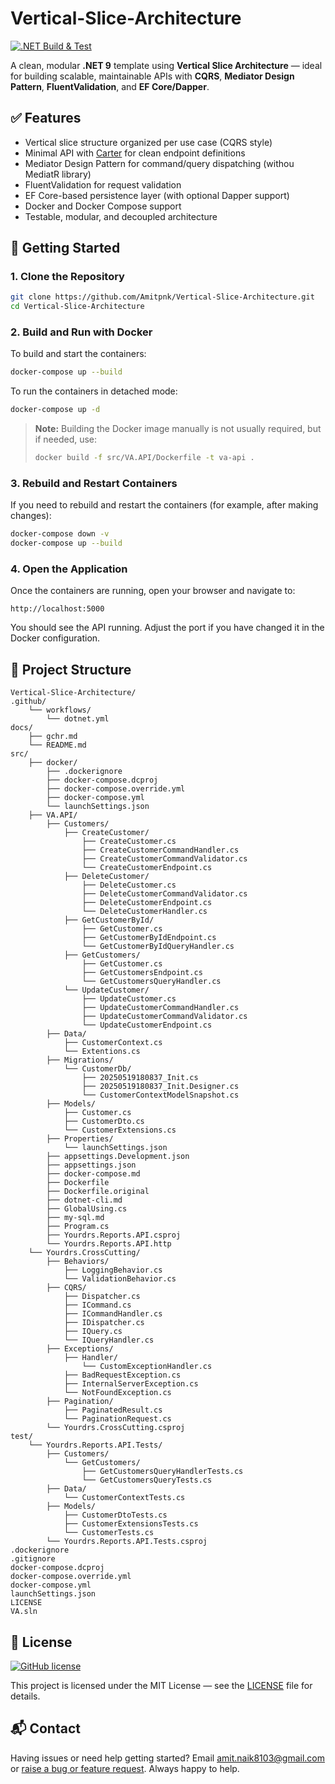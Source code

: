 # Vertical-Slice-Architecture

[![.NET Build & Test](https://github.com/Amitpnk/Vertical-Slice-Architecture/actions/workflows/dotnet.yml/badge.svg)](https://github.com/Amitpnk/Vertical-Slice-Architecture/actions/workflows/dotnet.yml)

A clean, modular **.NET 9** template using **Vertical Slice Architecture** — ideal for building scalable, maintainable APIs with **CQRS**, **Mediator Design Pattern**, **FluentValidation**, and **EF Core/Dapper**.

## ✅ Features

* Vertical slice structure organized per use case (CQRS style)
* Minimal API with [Carter](https://github.com/CarterCommunity/Carter) for clean endpoint definitions
* Mediator Design Pattern for command/query dispatching (withou MediatR library)
* FluentValidation for request validation
* EF Core-based persistence layer (with optional Dapper support)
* Docker and Docker Compose support
* Testable, modular, and decoupled architecture

## 🚀 Getting Started

### 1. Clone the Repository

```bash
git clone https://github.com/Amitpnk/Vertical-Slice-Architecture.git
cd Vertical-Slice-Architecture
```

### 2. Build and Run with Docker

To build and start the containers:

```bash
docker-compose up --build
```

To run the containers in detached mode:

```bash
docker-compose up -d
```

> **Note:**
> Building the Docker image manually is not usually required, but if needed, use:
>
> ```bash
> docker build -f src/VA.API/Dockerfile -t va-api .
> ```

### 3. Rebuild and Restart Containers

If you need to rebuild and restart the containers (for example, after making changes):

```bash
docker-compose down -v
docker-compose up --build
```

### 4. Open the Application

Once the containers are running, open your browser and navigate to:

```
http://localhost:5000
```

You should see the API running. Adjust the port if you have changed it in the Docker configuration.


## 📁 Project Structure

```
Vertical-Slice-Architecture/
.github/
    └── workflows/
        └── dotnet.yml
docs/
    ├── gchr.md
    └── README.md
src/
    ├── docker/
        ├── .dockerignore
        ├── docker-compose.dcproj
        ├── docker-compose.override.yml
        ├── docker-compose.yml
        └── launchSettings.json
    ├── VA.API/
        ├── Customers/
            ├── CreateCustomer/
                ├── CreateCustomer.cs
                ├── CreateCustomerCommandHandler.cs
                ├── CreateCustomerCommandValidator.cs
                └── CreateCustomerEndpoint.cs
            ├── DeleteCustomer/
                ├── DeleteCustomer.cs
                ├── DeleteCustomerCommandValidator.cs
                ├── DeleteCustomerEndpoint.cs
                └── DeleteCustomerHandler.cs
            ├── GetCustomerById/
                ├── GetCustomer.cs
                ├── GetCustomerByIdEndpoint.cs
                └── GetCustomerByIdQueryHandler.cs
            ├── GetCustomers/
                ├── GetCustomer.cs
                ├── GetCustomersEndpoint.cs
                └── GetCustomersQueryHandler.cs
            └── UpdateCustomer/
                ├── UpdateCustomer.cs
                ├── UpdateCustomerCommandHandler.cs
                ├── UpdateCustomerCommandValidator.cs
                └── UpdateCustomerEndpoint.cs
        ├── Data/
            ├── CustomerContext.cs
            └── Extentions.cs
        ├── Migrations/
            └── CustomerDb/
                ├── 20250519180837_Init.cs
                ├── 20250519180837_Init.Designer.cs
                └── CustomerContextModelSnapshot.cs
        ├── Models/
            ├── Customer.cs
            ├── CustomerDto.cs
            └── CustomerExtensions.cs
        ├── Properties/
            └── launchSettings.json
        ├── appsettings.Development.json
        ├── appsettings.json
        ├── docker-compose.md
        ├── Dockerfile
        ├── Dockerfile.original
        ├── dotnet-cli.md
        ├── GlobalUsing.cs
        ├── my-sql.md
        ├── Program.cs
        ├── Yourdrs.Reports.API.csproj
        └── Yourdrs.Reports.API.http
    └── Yourdrs.CrossCutting/
        ├── Behaviors/
            ├── LoggingBehavior.cs
            └── ValidationBehavior.cs
        ├── CQRS/
            ├── Dispatcher.cs
            ├── ICommand.cs
            ├── ICommandHandler.cs
            ├── IDispatcher.cs
            ├── IQuery.cs
            └── IQueryHandler.cs
        ├── Exceptions/
            ├── Handler/
                └── CustomExceptionHandler.cs
            ├── BadRequestException.cs
            ├── InternalServerException.cs
            └── NotFoundException.cs
        ├── Pagination/
            ├── PaginatedResult.cs
            └── PaginationRequest.cs
        └── Yourdrs.CrossCutting.csproj
test/
    └── Yourdrs.Reports.API.Tests/
        ├── Customers/
            └── GetCustomers/
                ├── GetCustomersQueryHandlerTests.cs
                └── GetCustomersQueryTests.cs
        ├── Data/
            └── CustomerContextTests.cs
        ├── Models/
            ├── CustomerDtoTests.cs
            ├── CustomerExtensionsTests.cs
            └── CustomerTests.cs
        └── Yourdrs.Reports.API.Tests.csproj
.dockerignore
.gitignore
docker-compose.dcproj
docker-compose.override.yml
docker-compose.yml
launchSettings.json
LICENSE
VA.sln
```

## 📄 License

[![GitHub license](https://img.shields.io/badge/license-MIT-blue.svg)](https://github.com/Amitpnk/Vertical-Slice-Architecture/blob/main/LICENSE)

This project is licensed under the MIT License — see the [LICENSE](./LICENSE) file for details.

## 📬 Contact

Having issues or need help getting started? Email amit.naik8103@gmail.com or [raise a bug or feature request](https://github.com/Amitpnk/Vertical-Slice-Architecture/issues/new). Always happy to help.